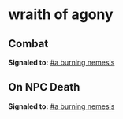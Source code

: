 # wraith of agony
## Combat

**Signaled to:**  [\#a burning nemesis](/npc/201450)
## On NPC Death

**Signaled to:**  [\#a burning nemesis](/npc/201450)